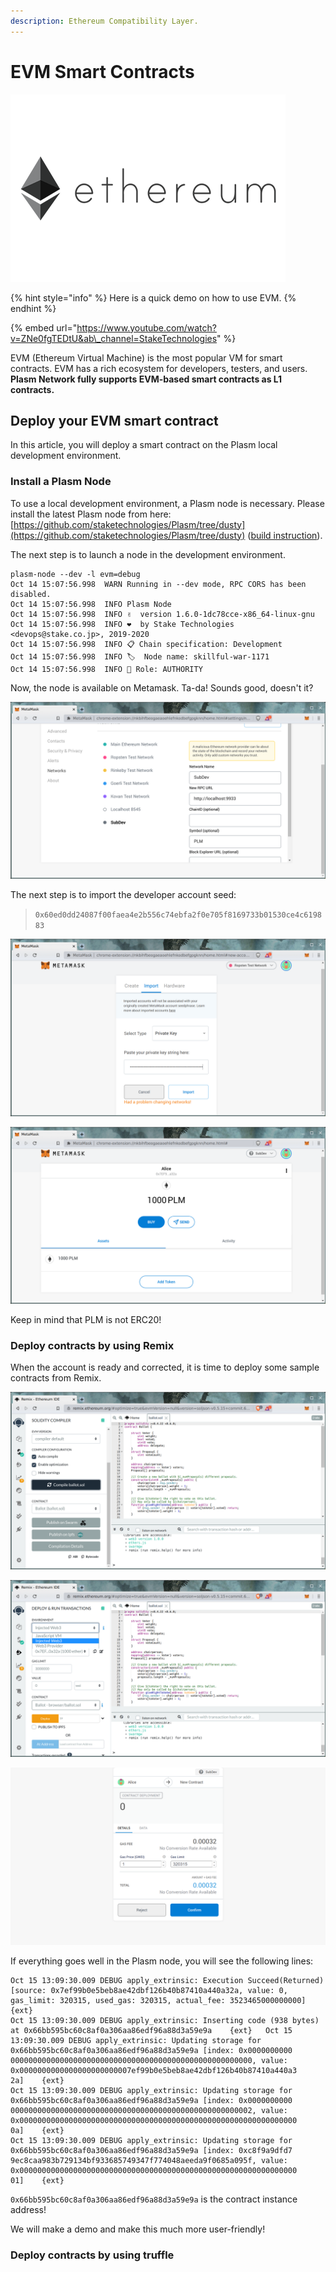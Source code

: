 ```yaml
---
description: Ethereum Compatibility Layer.
---
```


# EVM Smart Contracts

![](../.gitbook/assets/what-is-ethereum-logo-big.o.png)

{% hint style="info" %}
Here is  a quick demo on how to use  EVM.
{% endhint %}

{% embed url="https://www.youtube.com/watch?v=ZNe0fgTEDtU&ab\_channel=StakeTechnologies" %}

EVM \(Ethereum Virtual Machine\) is the most popular VM for smart contracts. EVM has a rich ecosystem for developers, testers, and users. **Plasm Network fully supports EVM-based smart contracts as L1 contracts.**

## Deploy your EVM smart contract

In this article, you will deploy a smart contract on the Plasm local development environment.

### Install a Plasm Node

To use a  local development environment, a Plasm node is necessary. Please install the latest Plasm node from here: [https://github.com/staketechnologies/Plasm/tree/dusty](https://github.com/staketechnologies/Plasm/tree/dusty) \([build instruction](https://github.com/staketechnologies/Plasm/tree/dusty#building-from-source)\).

The next step is to launch a node in the development environment.

```text
plasm-node --dev -l evm=debug
Oct 14 15:07:56.998  WARN Running in --dev mode, RPC CORS has been disabled.    
Oct 14 15:07:56.998  INFO Plasm Node                                                                                           
Oct 14 15:07:56.998  INFO ✌️  version 1.6.0-1dc78cce-x86_64-linux-gnu    
Oct 14 15:07:56.998  INFO ❤️  by Stake Technologies <devops@stake.co.jp>, 2019-2020    
Oct 14 15:07:56.998  INFO 📋 Chain specification: Development     
Oct 14 15:07:56.998  INFO 🏷  Node name: skillful-war-1171    
Oct 14 15:07:56.998  INFO 👤 Role: AUTHORITY
```

Now, the node is available on Metamask. Ta-da! Sounds good, doesn't it?

![Plasm development node. Metamask connection settings.](../.gitbook/assets/network_connection.png)

The next step is to import the developer account seed:

> `0x60ed0dd24087f00faea4e2b556c74ebfa2f0e705f8169733b01530ce4c619883`

![Import developer account seed.](../.gitbook/assets/import_dev_account.png)

![Imported account balance.](../.gitbook/assets/account_imported.png)

Keep in mind that PLM is not ERC20! 

### Deploy contracts by using Remix

When the account is ready and corrected, it is time to deploy some sample contracts from Remix.

![Use Remix demo contract.](../.gitbook/assets/remix_demo.png)

![Change deployment environment to Metamask injected web3 instance.](../.gitbook/assets/change_env.png)

![Push &quot;deploy&quot; and approve transaction on Metamask.](../.gitbook/assets/deploy%20%281%29.png)

If everything goes well in the Plasm node, you will see the following lines:

```text
Oct 15 13:09:30.009 DEBUG apply_extrinsic: Execution Succeed(Returned) [source: 0x7ef99b0e5beb8ae42dbf126b40b87410a440a32a, value: 0, gas_limit: 320315, used_gas: 320315, actual_fee: 3523465000000000]    {ext}                                             
Oct 15 13:09:30.009 DEBUG apply_extrinsic: Inserting code (938 bytes) at 0x66bb595bc60c8af0a306aa86edf96a88d3a59e9a    {ext}   Oct 15 13:09:30.009 DEBUG apply_extrinsic: Updating storage for 0x66bb595bc60c8af0a306aa86edf96a88d3a59e9a [index: 0x0000000000
000000000000000000000000000000000000000000000000000000, value: 0x0000000000000000000000007ef99b0e5beb8ae42dbf126b40b87410a440a3
2a]    {ext}                                                                                                                   
Oct 15 13:09:30.009 DEBUG apply_extrinsic: Updating storage for 0x66bb595bc60c8af0a306aa86edf96a88d3a59e9a [index: 0x0000000000
000000000000000000000000000000000000000000000000000002, value: 0x00000000000000000000000000000000000000000000000000000000000000
0a]    {ext}
Oct 15 13:09:30.009 DEBUG apply_extrinsic: Updating storage for 0x66bb595bc60c8af0a306aa86edf96a88d3a59e9a [index: 0xc8f9a9dfd7
9ec8caa983b729134bf933685749347f774048aeeda9f0685a095f, value: 0x00000000000000000000000000000000000000000000000000000000000000
01]    {ext}
```

 `0x66bb595bc60c8af0a306aa86edf96a88d3a59e9a` is the contract instance address!

We will make a demo and make this much more user-friendly!

### Deploy contracts by using truffle



